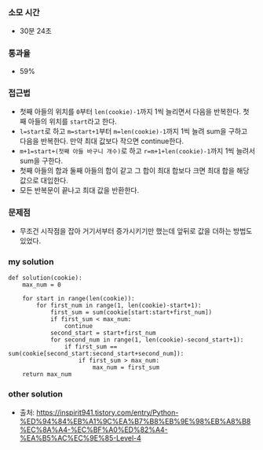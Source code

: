 ### 소모 시간
- 30분 24초

### 통과율
- 59%

### 접근법
- 첫째 아들의 위치를 `0`부터 `len(cookie)-1`까지 1씩 늘리면서 다음을 반복한다. 첫째 아들의 위치를 `start`라고 한다.
- `l=start`로 하고 `m=start+1`부터 `m=len(cookie)-1`까지 1씩 늘려 sum을 구하고 다음을 반복한다. 만약 최대 값보다 작으면 continue한다.
- `m+1=start+(첫째 아들 바구니 개수)`로 하고 `r=m+1+len(cookie)-1`까지 1씩 늘려서 sum을 구한다.
- 첫째 아들의 합과 둘째 아들의 합이 같고 그 합이 최대 합보다 크면 최대 합을 해당 값으로 대입한다.
- 모든 반복문이 끝나고 최대 값을 반환한다.

### 문제점
- 무조건 시작점을 잡아 거기서부터 증가시키기만 했는데 앞뒤로 값을 더하는 방법도 있었다.

### my solution
```
def solution(cookie):
    max_num = 0
    
    for start in range(len(cookie)):
        for first_num in range(1, len(cookie)-start+1):
            first_sum = sum(cookie[start:start+first_num])
            if first_sum < max_num:
                continue
            second_start = start+first_num
            for second_num in range(1, len(cookie)-second_start+1):
                if first_sum == sum(cookie[second_start:second_start+second_num]):
                    if first_sum > max_num:
                        max_num = first_sum
    return max_num
```

### other solution
- 출처: https://inspirit941.tistory.com/entry/Python-%ED%94%84%EB%A1%9C%EA%B7%B8%EB%9E%98%EB%A8%B8%EC%8A%A4-%EC%BF%A0%ED%82%A4-%EA%B5%AC%EC%9E%85-Level-4